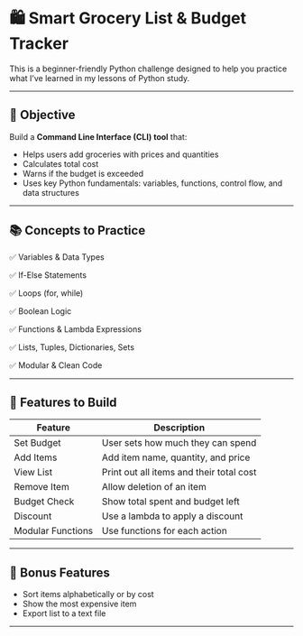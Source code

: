 # 🛍️ Smart Grocery List & Budget Tracker

This is a beginner-friendly Python challenge designed to help you practice what I’ve learned in my lessons of Python study.

---

## 🚀 Objective

Build a **Command Line Interface (CLI) tool** that:
- Helps users add groceries with prices and quantities
- Calculates total cost
- Warns if the budget is exceeded
- Uses key Python fundamentals: variables, functions, control flow, and data structures

---

## 📚 Concepts to Practice

✅ Variables & Data Types

✅ If-Else Statements

✅ Loops (for, while)

✅ Boolean Logic

✅ Functions & Lambda Expressions

✅ Lists, Tuples, Dictionaries, Sets

✅ Modular & Clean Code

---

## 📝 Features to Build

| Feature | Description |
|--------|-------------|
| Set Budget | User sets how much they can spend |
| Add Items | Add item name, quantity, and price |
| View List | Print out all items and their total cost |
| Remove Item | Allow deletion of an item |
| Budget Check | Show total spent and budget left |
| Discount | Use a lambda to apply a discount |
| Modular Functions | Use functions for each action |

---

## 🧪 Bonus Features

- Sort items alphabetically or by cost
- Show the most expensive item
- Export list to a text file

---